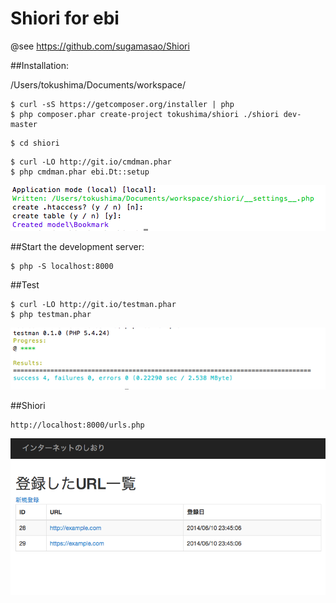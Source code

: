 Shiori for ebi
======


@see https://github.com/sugamasao/Shiori


##Installation:

/Users/tokushima/Documents/workspace/

```
$ curl -sS https://getcomposer.org/installer | php
$ php composer.phar create-project tokushima/shiori ./shiori dev-master
```

```
$ cd shiori
```


```
$ curl -LO http://git.io/cmdman.phar
$ php cmdman.phar ebi.Dt::setup
```

![](setup_result.png)


##Start the development server:

```
$ php -S localhost:8000
```


##Test
```
$ curl -LO http://git.io/testman.phar
$ php testman.phar
```

![](testman_result.png)



##Shiori
```
http://localhost:8000/urls.php
```

![](snapshot.png)

